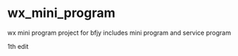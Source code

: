 # wx_mini_program
wx mini program project for bfjy
includes mini program and service program

1th edit
